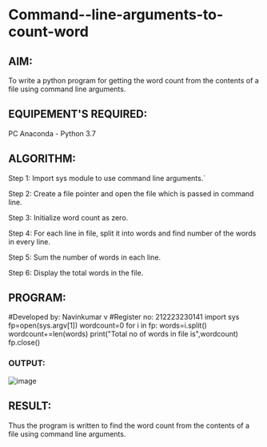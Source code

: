 # Command--line-arguments-to-count-word
## AIM:
To write a python program for getting the word count from the contents of a file using command line arguments.
## EQUIPEMENT'S REQUIRED: 
PC
Anaconda - Python 3.7
## ALGORITHM: 
Step 1:
Import sys module to use command line arguments.`

Step 2:
Create a file pointer and open the file which is passed in command line.

Step 3:
Initialize word count as zero.

Step 4:
For each line in file, split it into words and find number of the words in every line.

Step 5:
Sum the number of words in each line.

Step 6:
Display the total words in the file.
## PROGRAM:
#Developed by: Navinkumar v
#Register no: 212223230141
import sys
fp=open(sys.argv[1])
wordcount=0
for i in fp:
    words=i.split()
    wordcount+=len(words)
print("Total no of words in file is",wordcount)
fp.close()
### OUTPUT:
![image](https://github.com/navinofficial/Command--line-arguments-to-count-word/assets/151710204/fd9c2a4b-2762-4c49-a6aa-920d0d85c1c3)
## RESULT:
Thus the program is written to find the word count from the contents of a file using command line arguments.
